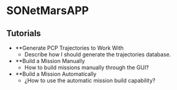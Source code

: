 # SONetMarsAPP

## Tutorials
- **Generate PCP Trajectories to Work With
  - Describe how I should generate the trajectories database.
- **Build a Mission Manually
  - How to build missions manually through the GUI?
- **Build a Mission Automatically
  - ¿How to use the automatic mission build capability?
